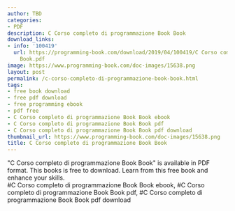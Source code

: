 ```yaml
---
author: TBD
categories:
- PDF
description: C Corso completo di programmazione Book Book
download_links:
- info: '100419'
  url: https://programming-book.com/download/2019/04/100419/C Corso completo di programmazione
    Book.pdf
image: https://www.programming-book.com/doc-images/15638.png
layout: post
permalink: /c-corso-completo-di-programmazione-book-book.html
tags:
- free book download
- free pdf download
- free programming ebook
- pdf free
- C Corso completo di programmazione Book Book ebook
- C Corso completo di programmazione Book Book pdf
- C Corso completo di programmazione Book Book pdf download
thumbnail_url: https://www.programming-book.com/doc-images/15638.png
title: C Corso completo di programmazione Book Book
---
```


 
<div class="item-desc text-justify">
  "C Corso completo di programmazione Book Book" is available in PDF format. This books is free to download. Learn from this free book and enhance your skills.
  <br>
  #C Corso completo di programmazione Book Book ebook, #C Corso completo di programmazione Book Book pdf, #C Corso completo di programmazione Book Book pdf download
</div>